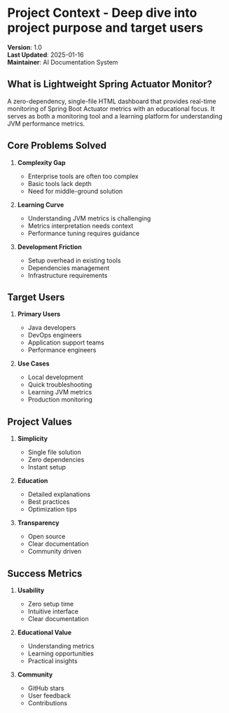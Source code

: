 # Project Context - Deep dive into project purpose and target users

**Version**: 1.0  
**Last Updated**: 2025-01-16  
**Maintainer**: AI Documentation System

## What is Lightweight Spring Actuator Monitor?

A zero-dependency, single-file HTML dashboard that provides real-time monitoring of Spring Boot Actuator metrics with an educational focus. It serves as both a monitoring tool and a learning platform for understanding JVM performance metrics.

## Core Problems Solved

1. **Complexity Gap**
   - Enterprise tools are often too complex
   - Basic tools lack depth
   - Need for middle-ground solution

2. **Learning Curve**
   - Understanding JVM metrics is challenging
   - Metrics interpretation needs context
   - Performance tuning requires guidance

3. **Development Friction**
   - Setup overhead in existing tools
   - Dependencies management
   - Infrastructure requirements

## Target Users

1. **Primary Users**
   - Java developers
   - DevOps engineers
   - Application support teams
   - Performance engineers

2. **Use Cases**
   - Local development
   - Quick troubleshooting
   - Learning JVM metrics
   - Production monitoring

## Project Values

1. **Simplicity**
   - Single file solution
   - Zero dependencies
   - Instant setup

2. **Education**
   - Detailed explanations
   - Best practices
   - Optimization tips

3. **Transparency**
   - Open source
   - Clear documentation
   - Community driven

## Success Metrics

1. **Usability**
   - Zero setup time
   - Intuitive interface
   - Clear documentation

2. **Educational Value**
   - Understanding metrics
   - Learning opportunities
   - Practical insights

3. **Community**
   - GitHub stars
   - User feedback
   - Contributions

